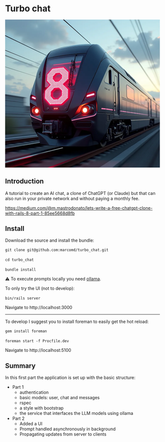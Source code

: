 # Turbo chat

![logo.jpg](logo.jpg)

## Introduction

A tutorial to create an AI chat, a clone of ChatGPT (or Claude) but that can also run in your private network and without paying a monthly fee.

https://medium.com/@m.mastrodonato/lets-write-a-free-chatgpt-clone-with-rails-8-part-1-85ee5668d8fb

## Install

Download the source and install the bundle:
```
git clone git@github.com:marcomd/turbo_chat.git

cd turbo_chat

bundle install
```

⚠️ To execute prompts locally you need [ollama](https://ollama.com/download).

To only try the UI (not to develop):

`bin/rails server`

Navigate to http://localhost:3000

---

To develop I suggest you to install foreman to easily get the hot reload:

```
gem install foreman

foreman start -f Procfile.dev
```

Navigate to http://localhost:5100



## Summary

In this first part the application is set up with the basic structure: 

- Part 1
  - authentication
  - basic models: user, chat and messages
  - rspec
  - a style with bootstrap
  - the service that interfaces the LLM models using ollama
- Part 2
  - Added a UI
  - Prompt handled asynchronously in background
  - Propagating updates from server to clients